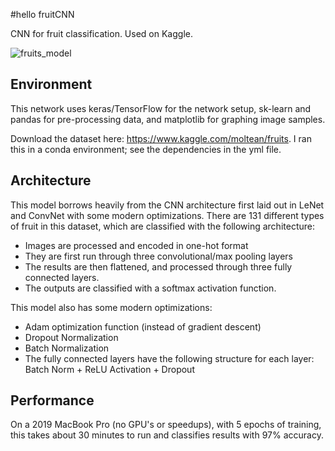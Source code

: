 #hello fruitCNN

CNN for fruit classification. Used on Kaggle.

![fruits_model](https://user-images.githubusercontent.com/39931478/149639238-c5c04c73-f039-4695-b403-d5ce3d5131cf.png)

## Environment

This network uses keras/TensorFlow for the network setup, sk-learn and pandas for pre-processing data, and matplotlib for graphing image samples.

Download the dataset here: https://www.kaggle.com/moltean/fruits. I ran this in a conda environment; see the dependencies in the yml file.

## Architecture

This model borrows heavily from the CNN architecture first laid out in LeNet and ConvNet with some modern optimizations. There are 131 different types of fruit in this dataset, which are classified with the following architecture:

- Images are processed and encoded in one-hot format
- They are first run through three convolutional/max pooling layers
- The results are then flattened, and processed through three fully connected layers. 
- The outputs are classified with a softmax activation function. 

This model also has some modern optimizations: 

- Adam optimization function (instead of gradient descent)
- Dropout Normalization 
- Batch Normalization 
- The fully connected layers have the following structure for each layer: Batch Norm + ReLU Activation + Dropout

## Performance

On a 2019 MacBook Pro (no GPU's or speedups), with 5 epochs of training, this takes about 30 minutes to run and classifies results with 97% accuracy. 
